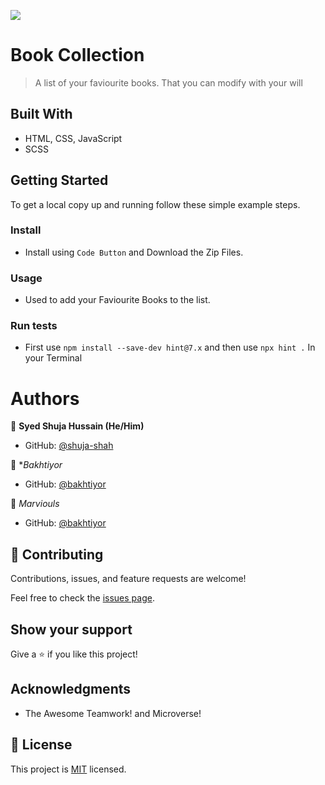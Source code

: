 ![](https://img.shields.io/badge/Microverse-blueviolet)

# Book Collection

> A list of your faviourite books. That you can modify with your will



## Built With

- HTML, CSS, JavaScript
- SCSS



## Getting Started


To get a local copy up and running follow these simple example steps.


### Install
 - Install using `Code Button` and Download the Zip Files.

### Usage
 - Used to add your Faviourite Books to the list.

### Run tests
   - First use ``` npm install --save-dev hint@7.x ``` and then use ``` npx hint . ``` In your Terminal



# Authors

👤 **Syed Shuja Hussain (He/Him)**

- GitHub: [@shuja-shah](https://github.com/shuja-shah)


👤 **Bakhtiyor*

- GitHub: [@bakhtiyor](https://github.com/username-forGithub)

👤 *Marviouls*

- GitHub: [@bakhtiyor](https://github.com/Tommymarvel)


## 🤝 Contributing

Contributions, issues, and feature requests are welcome!

Feel free to check the [issues page](../../issues/).

## Show your support

Give a ⭐️ if you like this project!

## Acknowledgments

- The Awesome Teamwork! and Microverse!

## 📝 License

This project is [MIT](./MIT.md) licensed.

